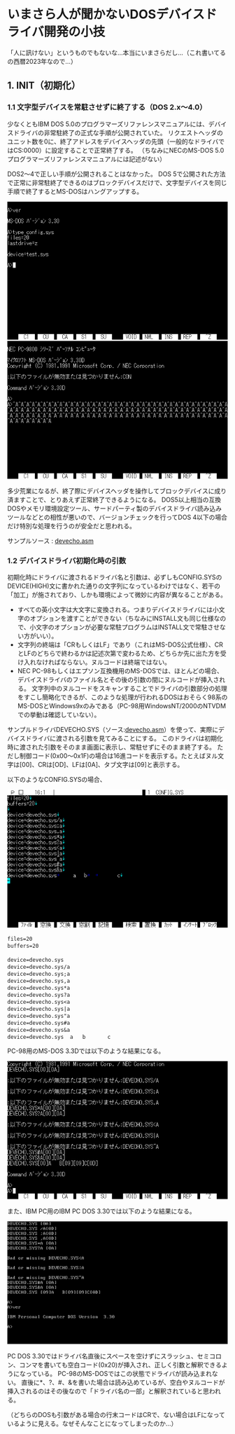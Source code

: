# いまさら人が聞かないDOSデバイスドライバ開発の小技

「人に訊けない」というものでもないな…本当にいまさらだし…（これ書いてるの西暦2023年なので…）


## 1. INIT（初期化）


### 1.1 文字型デバイスを常駐させずに終了する（DOS 2.x～4.0）

少なくともIBM DOS 5.0のプログラマーズリファレンスマニュアルには、デバイスドライバの非常駐終了の正式な手順が公開されていた。
リクエストヘッダのユニット数を0に、終了アドレスをデバイスヘッダの先頭（一般的なドライバではCS:0000）に設定することで正常終了する。
（ちなみにNECのMS-DOS 5.0プログラマーズリファレンスマニュアルには記述がない）

DOS2～4で正しい手順が公開されることはなかった。
DOS 5で公開された方法で正常に非常駐終了できるのはブロックデバイスだけで、文字型デバイスを同じ手順で終了するとMS-DOSはハングアップする。

![](images/wdevtips_init_00.png) ![](images/wdevtips_init_01.png)

多少荒業になるが、終了際にデバイスヘッダを操作してブロックデバイスに成り済ますことで、とりあえず正常終了できるようになる。
DOS5以上相当の互換DOSやメモリ環境設定ツール、サードパーティ製のデバイスドライバ読み込みツールなどとの相性が悪いので、バージョンチェックを行ってDOS 4以下の場合だけ特別な処理を行うのが安全だと思われる。

サンプルソース : [devecho.asm](./samples/devecho.asm)


### 1.2 デバイスドライバ初期化時の引数

初期化時にドライバに渡されるドライバ名と引数は、必ずしもCONFIG.SYSのDEVICE(HIGH)文に書かれた通りの文字列になっているわけではなく、若干の「加工」が施されており、しかも環境によって微妙に内容が異なることがある。

* すべての英小文字は大文字に変換される。つまりデバイスドライバには小文字のオプションを渡すことができない（ちなみにINSTALL文も同じ仕様なので、小文字のオプションが必要な常駐プログラムはINSTALL文で常駐させない方がいい）。
* 文字列の終端は「CRもしくはLF」であり（これはMS-DOS公式仕様）、CRとLFのどちらで終わるかは記述次第で変わるため、どちらか先に出た方を受け入れなければならない。ヌルコードは終端ではない。
* NEC PC-98もしくはエプソン互換機用のMS-DOSでは、ほとんどの場合、デバイスドライバのファイル名とその後の引数の間にヌルコードが挿入される。
文字列中のヌルコードをスキャンすることでドライバの引数部分の処理をすこし簡略化できるが、このような処理が行われるDOSはおそらく98系のMS-DOSとWindows9xのみである（PC-98用WindowsNT/2000のNTVDMでの挙動は確認していない）。

サンプルドライバDEVECHO.SYS（ソース:[devecho.asm](./samples/devecho.asm)）を使って、実際にデバイスドライバに渡される引数を見てみることにする。
このドライバは初期化時に渡された引数をそのまま画面に表示し、常駐せずにそのまま終了する。
ただし制御コード(0x00～0x1F)の場合は16進コードを表示する。たとえばヌル文字は[00]、CRは[OD]、LFは[0A]、タブ文字は[09]と表示する。

以下のようなCONFIG.SYSの場合、

![](images/wdevtips_init_02.png)

	files=20
	buffers=20
	
	device=devecho.sys
	device=devecho.sys/a
	device=devecho.sys;a
	device=devecho.sys,a
	device=devecho.sys*a
	device=devecho.sys?a
	device=devecho.sys<a
	device=devecho.sys|a
	device=devecho.sys"a
	device=devecho.sys#a
	device=devecho.sys&a
	device=devecho.sys	a   b		c

PC-98用のMS-DOS 3.3Dでは以下のような結果になる。

![](images/wdevtips_init_03.png)

また、IBM PC用のIBM PC DOS 3.30では以下のような結果になる。

![](images/wdevtips_init_04.png)

PC DOS 3.30ではドライバ名直後にスペースを空けずにスラッシュ、セミコロン、コンマを書いても空白コード(0x20)が挿入され、正しく引数と解釈できるようになっている。
PC-98のMS-DOSではこの状態でドライバが読み込まれない。
直後に*、?、#、&を書いた場合は読み込めているが、空白やヌルコードが挿入されるのはその後なので「ドライバ名の一部」と解釈されていると思われる。

（どちらのDOSも引数がある場合の行末コードはCRで、ない場合はLFになっているように見える。なぜそんなことになってしまったのか…）
